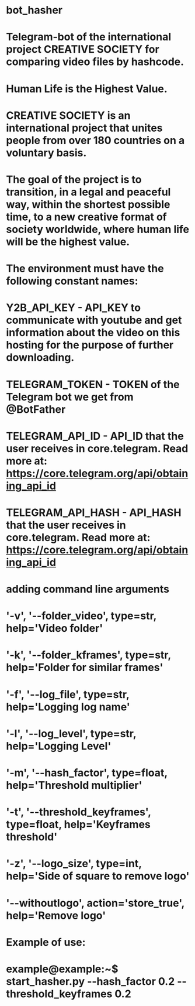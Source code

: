 # bot_hasher
# Telegram-bot of the international project CREATIVE SOCIETY for comparing video files by hashcode. 
# Human Life is the Highest Value. 
# CREATIVE SOCIETY is an international project that unites people from over 180 countries on a voluntary basis. 
# The goal of the project is to transition, in a legal and peaceful way, within the shortest possible time, to a new creative format of society worldwide, where human life will be the highest value.

# The environment must have the following constant names:

# Y2B_API_KEY - API_KEY to communicate with youtube and get information about the video on this hosting for the purpose of further downloading.

# TELEGRAM_TOKEN - TOKEN of the Telegram bot we get from @BotFather

# TELEGRAM_API_ID - API_ID that the user receives in core.telegram. Read more at: https://core.telegram.org/api/obtaining_api_id

# TELEGRAM_API_HASH - API_HASH that the user receives in core.telegram. Read more at: https://core.telegram.org/api/obtaining_api_id
#
# adding command line arguments
# '-v', '--folder_video', type=str, help='Video folder'
# '-k', '--folder_kframes', type=str, help='Folder for similar frames'
# '-f', '--log_file', type=str, help='Logging log name'
# '-l', '--log_level', type=str, help='Logging Level'
# '-m', '--hash_factor', type=float, help='Threshold multiplier'
# '-t', '--threshold_keyframes', type=float, help='Keyframes threshold'
# '-z', '--logo_size', type=int, help='Side of square to remove logo'
# '--withoutlogo', action='store_true', help='Remove logo'
#
# Example of use:
# example@example:~$ start_hasher.py --hash_factor 0.2 --threshold_keyframes 0.2